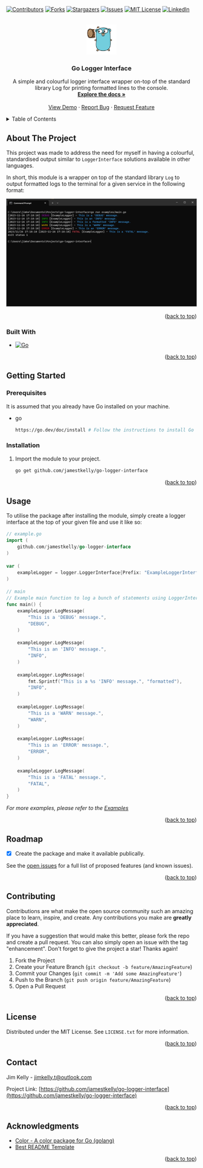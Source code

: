 <a name="readme-top"></a>

[![Contributors][contributors-shield]][contributors-url]
[![Forks][forks-shield]][forks-url]
[![Stargazers][stars-shield]][stars-url]
[![Issues][issues-shield]][issues-url]
[![MIT License][license-shield]][license-url]
[![LinkedIn][linkedin-shield]][linkedin-url]

<!-- PROJECT LOGO -->
<br />
<div align="center">
  <a href="https://github.com/jamestkelly/go-logger-interface">
    <img src="images/logo.png" alt="Logo" width="80" height="80">
  </a>

<h3 align="center">Go Logger Interface</h3>

  <p align="center">
    A simple and colourful logger interface wrapper on-top of the standard library Log for printing formatted lines to the console.
    <br />
    <a href="https://github.com/jamestkelly/go-logger-interface"><strong>Explore the docs »</strong></a>
    <br />
    <br />
    <a href="https://github.com/jamestkelly/go-logger-interface">View Demo</a>
    ·
    <a href="https://github.com/jamestkelly/go-logger-interface/issues">Report Bug</a>
    ·
    <a href="https://github.com/jamestkelly/go-logger-interface/issues">Request Feature</a>
  </p>
</div>

<!-- TABLE OF CONTENTS -->
<details>
  <summary>Table of Contents</summary>
  <ol>
    <li>
      <a href="#about-the-project">About The Project</a>
      <ul>
        <li><a href="#built-with">Built With</a></li>
      </ul>
    </li>
    <li>
      <a href="#getting-started">Getting Started</a>
      <ul>
        <li><a href="#prerequisites">Prerequisites</a></li>
        <li><a href="#installation">Installation</a></li>
      </ul>
    </li>
    <li><a href="#usage">Usage</a></li>
    <li><a href="#roadmap">Roadmap</a></li>
    <li><a href="#contributing">Contributing</a></li>
    <li><a href="#license">License</a></li>
    <li><a href="#contact">Contact</a></li>
    <li><a href="#acknowledgments">Acknowledgments</a></li>
  </ol>
</details>

<!-- ABOUT THE PROJECT -->
## About The Project

This project was made to address the need for myself in having a colourful, standardised output similar to `LoggerInterface` solutions available in other languages.

In short, this module is a wrapper on top of the standard library `Log` to output formatted logs to the terminal for a given service in the following format:

![Example output](images/example-output.png)

<p align="right">(<a href="#readme-top">back to top</a>)</p>

### Built With

* [![Go][Go.go]][Go-url]

<p align="right">(<a href="#readme-top">back to top</a>)</p>

<!-- GETTING STARTED -->
## Getting Started

### Prerequisites

It is assumed that you already have Go installed on your machine.
* go
  ```sh
  https://go.dev/doc/install # Follow the instructions to install Go
  ```

### Installation

1. Import the module to your project.
   ```sh
   go get github.com/jamestkelly/go-logger-interface
   ```

<p align="right">(<a href="#readme-top">back to top</a>)</p>

<!-- USAGE EXAMPLES -->
## Usage

To utilise the package after installing the module, simply create a logger interface at the top of your given file and use it like so:

```go
// example.go
import (
    github.com/jamestkelly/go-logger-interface
)

var (
    exampleLogger = logger.LoggerInterface{Prefix: "ExampleLoggerInterface"}
)

// main
// Example main function to log a bunch of statements using LoggerInterface
func main() {
	exampleLogger.LogMessage(
		"This is a 'DEBUG' message.",
		"DEBUG",
	)

	exampleLogger.LogMessage(
		"This is an 'INFO' message.",
		"INFO",
	)

	exampleLogger.LogMessage(
		fmt.Sprintf("This is a %s 'INFO' message.", "formatted"),
		"INFO",
	)

	exampleLogger.LogMessage(
		"This is a 'WARN' message.",
		"WARN",
	)

	exampleLogger.LogMessage(
		"This is an 'ERROR' message.",
		"ERROR",
	)

	exampleLogger.LogMessage(
		"This is a 'FATAL' message.",
		"FATAL",
	)
}
```

_For more examples, please refer to the [Examples](https://github.com/jamestkelly/go-logger-interface/tree/main/examples)_

<p align="right">(<a href="#readme-top">back to top</a>)</p>

<!-- ROADMAP -->
## Roadmap

- [x] Create the package and make it available publically.

See the [open issues](https://github.com/jamestkelly/go-logger-interface/issues) for a full list of proposed features (and known issues).

<p align="right">(<a href="#readme-top">back to top</a>)</p>

<!-- CONTRIBUTING -->
## Contributing

Contributions are what make the open source community such an amazing place to learn, inspire, and create. Any contributions you make are **greatly appreciated**.

If you have a suggestion that would make this better, please fork the repo and create a pull request. You can also simply open an issue with the tag "enhancement".
Don't forget to give the project a star! Thanks again!

1. Fork the Project
2. Create your Feature Branch (`git checkout -b feature/AmazingFeature`)
3. Commit your Changes (`git commit -m 'Add some AmazingFeature'`)
4. Push to the Branch (`git push origin feature/AmazingFeature`)
5. Open a Pull Request

<p align="right">(<a href="#readme-top">back to top</a>)</p>

<!-- LICENSE -->
## License

Distributed under the MIT License. See `LICENSE.txt` for more information.

<p align="right">(<a href="#readme-top">back to top</a>)</p>

<!-- CONTACT -->
## Contact

Jim Kelly - jimkelly.t@outlook.com

Project Link: [https://github.com/jamestkelly/go-logger-interface](https://github.com/jamestkelly/go-logger-interface)

<p align="right">(<a href="#readme-top">back to top</a>)</p>

<!-- ACKNOWLEDGMENTS -->
## Acknowledgments

* [Color - A color package for Go (golang)](https://github.com/fatih/color)
* [Best README Template](https://github.com/othneildrew/Best-README-Template)

<p align="right">(<a href="#readme-top">back to top</a>)</p>

<!-- MARKDOWN LINKS & IMAGES -->
<!-- https://www.markdownguide.org/basic-syntax/#reference-style-links -->
[contributors-shield]: https://img.shields.io/github/contributors/jamestkelly/go-logger-interface.svg?style=for-the-badge
[contributors-url]: https://github.com/jamestkelly/go-logger-interface/graphs/contributors
[forks-shield]: https://img.shields.io/github/forks/jamestkelly/go-logger-interface.svg?style=for-the-badge
[forks-url]: https://github.com/jamestkelly/go-logger-interface/network/members
[stars-shield]: https://img.shields.io/github/stars/jamestkelly/go-logger-interface.svg?style=for-the-badge
[stars-url]: https://github.com/jamestkelly/go-logger-interface/stargazers
[issues-shield]: https://img.shields.io/github/issues/jamestkelly/go-logger-interface.svg?style=for-the-badge
[issues-url]: https://github.com/jamestkelly/go-logger-interface/issues
[license-shield]: https://img.shields.io/github/license/jamestkelly/go-logger-interface.svg?style=for-the-badge
[license-url]: https://github.com/jamestkelly/go-logger-interface/blob/master/LICENSE.txt
[linkedin-shield]: https://img.shields.io/badge/-LinkedIn-black.svg?style=for-the-badge&logo=linkedin&colorB=555
[linkedin-url]: https://linkedin.com/in/jimkellyt
[Go.go]: https://img.shields.io/badge/go-%2300ADD8.svg?style=for-the-badge&logo=go&logoColor=white
[Go-url]: https://go.dev/
